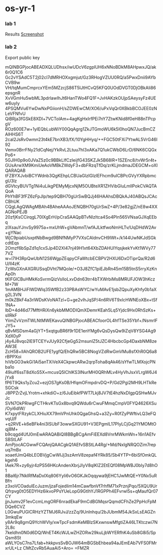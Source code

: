 # os-yr-1


### lab 1

Results [Screenshot](https://github.com/AaronTU856/os-yr-1/blob/main/lab-1/lab-1.png)


### lab 2

Export public key

mQINBGPjocABEADXQLUDhsx/iwUDcV6zgplUH6xNNoBDkM8AHpwxJQ/ak6r0Q1C6
Gc2vYSAdC5T2j02cI7dMRHOXxgmjut/Gz3RHogVZUU0RQ/a5PwxDnii9AYbCVB9w
VH/tqMumCmprcxYEm5MZzcjS86T5IJtHCvQ5KFQ0UOdDVGT0DjOBkAli86epsgnR
XvVGmHu5wbML3pdrlawIhJt6HanTWo4FQ1F+JvHAKzkOUjpSAeysyFz4UEw6uyIy
4PSQMVu6YwDwNxPGiionH/sZDWEwCM/XO6/uPxVqQr0XBkbBCOJEE0zNLeVFNfvU
QiBRja3fGSkE8XDl+7VCTolAm+4agKgHxIrfPEi7nY7ZtwKNid8f0eH88nTPcpgV
ROz600E7w+1yIEQbLubWiY00QqAgrg1ZkJTGmoWU6k5I0hoQN7JucBmCZAlHHS6T
2cal2JsRv0wmn23t4kE7bnXB3/fX/10YgHHyq/++FGC50tFXi7YtwAL5VrG46l92
Vemx0BrrFNy21dCqNej/YkRvL2Ltuu7hI3xAKa7Q1ukCWbD6LrD/6NK6CQGxPo6+
5GJIH0p9o0JVaZ5z0c9BBkLlfCzIeijfG43SKZJk5B68lR+1SZEnc8/tvWr5r4t+
GUsArwXM9KmiUeAoVMBkZWdyF3+dbFRzqTfDq/zrKLjmdmaJDEGCM+oXIQARAQAB
tFZBYXJvbiBCYWdnb3QgKEhpLCBUaGlzIGlzIEFhcm9uICBPcGVyYXRpbmcgU3lz
dGVtcyBUVTg1Ni4uLikgPEMyMjcxNjM5OUBteXR1ZHVibGluLmllPokCVAQTAQoA
PhYhBF3fFZ6zFpJlp/tep9QBH70gUrSwBQJj46HAAhsDBQkAJ40ABQsJCAcCBhUK
CQgLAgQWAgMBAh4BAheAAAoJENQBH70gUrSwZ+4P/3e82gjZ/nE8w4XXAGNoPEJB
20zfjKsCCirqgL70IXgErH/pCraSAAQpBTvNIzltca4So4Pln565VNsaGJXqEEbq
zIXsauYJnvSy9975a+mxUhW+gVAbmnT/wfAJLktfwoNmHLTv/UqDHdW2Av+gYNac
WjC9piabUsxptNbBwgd9BNfNMyP7VXsCAldnvCH9IWt+/k144UwNKJdSGkcdtEqs
2Omzf6bSpZd1q1cxSJp4D2Xl47nj49H1xt64XbZDAHUIYqsjkekYvKt1WVy777VZ
w+l7IH3RpQwUbN12S6WgpZEqpyCFaWtcbECBPV2HXU6DxOTiprQa/R2d6U/II4zK
7zWsGXnAXGRUSsqDVht7MQoIe/+O3J8ZfC1piEJbRn45m15B5tnS5rryXzKnAp0h
tKlFGlCBuHMkKoSvrmQizVsIloLxvDdn63trr4bTXWrbiMs8MRUFJOW3hKczM+7W
1mAMBHJiFlWDWlq35WfB2z33PBAsWYC/wYuMAvE1jsbZQpuXyKhfy0b1aXg2L3VN
m0kZBkF4a3rlWDsKVoNATzl+G+ge2vlhJqSP/4n6RV6T9xlcHWNEoXBx+tSf1NA+
lbD+4d46d77MftHRiXn6ykbMMODIQmXDemrKEah5Lq5Yjdc9Hx0RhSzKs+slIRkF
YiimZvVzmTWLNtMWEKavuQINBGPjocABEACfoorOL4hfTSe35Ybf+/NsmrlFJY5+
qBvMSDsm4aGjYT+5xqtguBR6f9r1DE1enYMg6vQsDysQw9iZqV8YSG4Ag9XdX0yP
j4y4J8vqo2lE9TCEYvJUy92CfjeGg52msunlZ5tJZC4HbcbcGp4DaxbNM8zeAW3E
ZcH58+llAhQROB2UFE1ygfQ/EhQRw5BC8NogVZdRwGmVMu8sfXhR0Q6a8rBPPXoi
hiVbGO3wkGi1Ai5anTXiVeX4CkpwcARw2qrpToha8qAk46/sYfwTLMXojcPNba1o
49iulf6ssT8dXoS5X+mcusQ5lChlKS3lNurMH0QRhMLv4HyVhJsxVLrgW6J4jYx8
fP6T9Qks1yZcu2+ezjOS7gKs0B/HfqmOFmpdrvDQ+P/Gd2Pgi2MH9LHTkReSGCsk
J8PPZrZvjLYrotm+xhkdiO+z/6JuEibkfPWT7Lkj8JV7tE4hzNxDIgpQSHwMJvJc
SVN7OkPRiwgFCTHkvKTsGx8bvq9QWdu6rCwuFMmqCmpV0FYQ4626XSu/Oyi6dlW/
K7xpytFRzykCLXHiuXX79mVPnUhk0QgaGhsQ+a3Zy+R0fZyPWftivLQ3eFQvqU/F
+q2RVE+k6eBFk4ni3lSUbF3owwSXGU91+V3EPgmlL17PIyLCjGq21YMOMtOqj8M+
b9cqgd4UfJ0mEwARAQABiQI8BBgBCgAmFiEEXd8VnrMWkmWn+16n1AEfvSBStLAF
AmPjocACGwwFCQAnjQAACgkQ1AEfvSBStLA4Rg/+Md/NxIgNRQOZim7repuq7mBx
xoaetUmQ4bLEOBVjgCwWIJj3szAmV8zepaf4YRk85/Sb4YTP+6biSfOmkQLkgeh6
lAek7R+zy6yjr4zPS56HKcAndenXbrjJIyV8qlKlZ2EtEQf08MpWBJ0bIy7d8hO1
8Bal6jr7NkIRfMaDxIXq806Yyli6vO6GKJkOqqywa9jEHC1JwMtQE+Y0Nx5uRBfn
z3xoVCOaduIEcJuzm/jzaFojedlim14mCawfbnVf7rhfM71xPrznjPqo/5XQU9Ur
Qfrpvg0tO5EDYHz6ikvoPPsYUeLopG9GtIhYJ1RGPPh4EFvrwl5s+qMaufQr07CY
jjnJumv2F1evCcmLmgORF6nradEkaF9mCdBGMqsrQqmdCFhZe2PpHcFpMDQe6CVZ
L0GwuPUGlCRHzYZTMJ6RJvJ/zzZq/9Unlnhqu/2bJUbmM54JkSxLsEAGZn3mkqEw
y8Ar9q8gmQ9YchWVly/xwTpcFsdmKeMBlzSKxwnswMfgtiZA46LTKtczwi7N2L8c
7keldhn0N0d6DQ/WnET4KcWJLwZHZORw29kuLjbWYERfhK4uSb8G8i5/SpQsm8St
aWLYOsC7ns7Lfab+hkkpvsSvBOJW64mBGSbEhbea94aJEmEAb7VFS0FMrxrUL+Lz
CMtZcvRb5AuaAi5+Aro=
=FMZR



